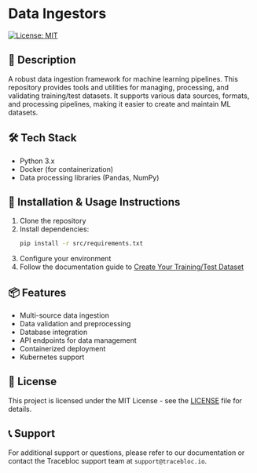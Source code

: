# Data Ingestors
[![License: MIT](https://img.shields.io/badge/License-MIT-yellow.svg)](https://opensource.org/licenses/MIT)

## 📄 Description
A robust data ingestion framework for machine learning pipelines. This repository provides tools and utilities for managing, processing, and validating training/test datasets. It supports various data sources, formats, and processing pipelines, making it easier to create and maintain ML datasets.

## 🛠️ Tech Stack
- Python 3.x
- Docker (for containerization)
- Data processing libraries (Pandas, NumPy)

## 🚀 Installation & Usage Instructions
1. Clone the repository
2. Install dependencies:
   ```bash
   pip install -r src/requirements.txt
   ```
3. Configure your environment
4. Follow the documentation guide to [Create Your Training/Test Dataset](https://traceblocdocsdev.azureedge.net/environment-setup/create-your-dataset)

## 📦 Features
- Multi-source data ingestion
- Data validation and preprocessing
- Database integration
- API endpoints for data management
- Containerized deployment
- Kubernetes support


## 📜 License
This project is licensed under the MIT License - see the [LICENSE](LICENSE) file for details.

## 📞 Support
For additional support or questions, please refer to our documentation or contact the Tracebloc support team at `support@tracebloc.io`.